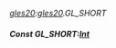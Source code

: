 _[gles20](../../modules/gles20/gles20-module.md):[gles20](../../modules/gles20/gles20-module.md).GL\_SHORT_
##### Const GL\_SHORT:[Int](../../modules/wonkey/wonkey-types-int.md)
